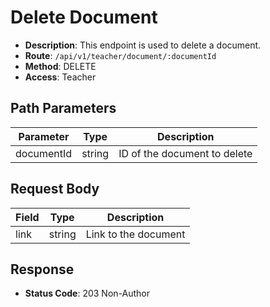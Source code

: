 # Delete Document

- **Description**: This endpoint is used to delete a document.
- **Route**: `/api/v1/teacher/document/:documentId`
- **Method**: DELETE
- **Access**: Teacher

## Path Parameters

| Parameter | Type   | Description               |
|-----------|--------|---------------------------|
| documentId| string | ID of the document to delete |

## Request Body

| Field | Type   | Description             |
|-------|--------|-------------------------|
| link  | string | Link to the document    |

## Response

- **Status Code**: 203 Non-Author
